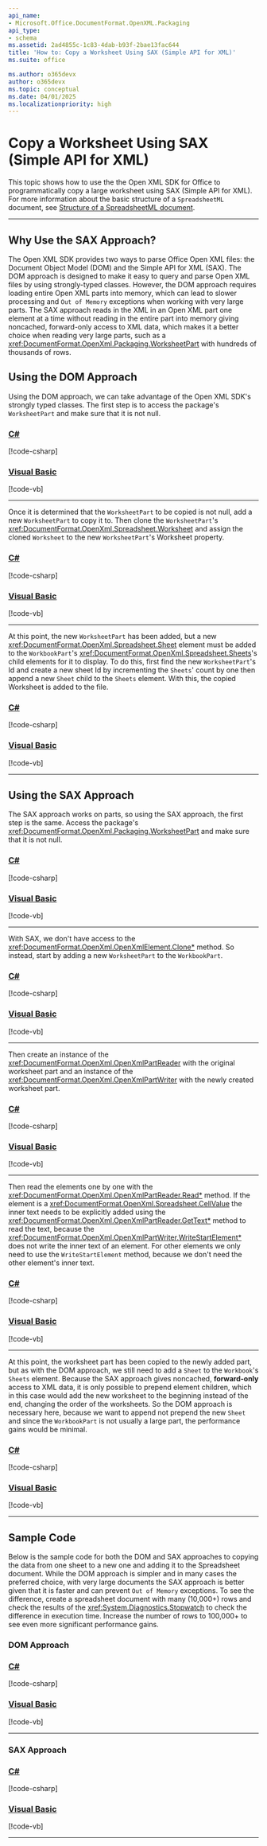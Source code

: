 ```yaml
---
api_name:
- Microsoft.Office.DocumentFormat.OpenXML.Packaging
api_type:
- schema
ms.assetid: 2ad4855c-1c83-4dab-b93f-2bae13fac644
title: 'How to: Copy a Worksheet Using SAX (Simple API for XML)'
ms.suite: office

ms.author: o365devx
author: o365devx
ms.topic: conceptual
ms.date: 04/01/2025
ms.localizationpriority: high
---
```

# Copy a Worksheet Using SAX (Simple API for XML)

This topic shows how to use the the Open XML SDK for Office to programmatically copy a large worksheet
using SAX (Simple API for XML). For more information about the basic structure of a `SpreadsheetML`
document, see [Structure of a SpreadsheetML document](structure-of-a-spreadsheetml-document.md).

------------------------------------
## Why Use the SAX Approach?

The Open XML SDK provides two ways to parse Office Open XML files: the Document Object Model (DOM) and
the Simple API for XML (SAX). The DOM approach is designed to make it easy to query and parse Open XML
files by using strongly-typed classes. However, the DOM approach requires loading entire Open XML parts into
memory, which can lead to slower processing and `Out of Memory` exceptions when working with very large parts.
The SAX approach reads in the XML in an Open XML part one element at a time without reading in the entire part
into memory giving noncached, forward-only access to XML data, which makes it a better choice when reading
very large parts, such as a <xref:DocumentFormat.OpenXml.Packaging.WorksheetPart> with hundreds of thousands of rows.

## Using the DOM Approach

Using the DOM approach, we can take advantage of the Open XML SDK's strongly typed classes. The first step
is to access the package's `WorksheetPart` and make sure that it is not null.

### [C#](#tab/cs-1)
[!code-csharp[](../../samples/spreadsheet/copy_worksheet_with_sax/cs/Program.cs#snippet1)]

### [Visual Basic](#tab/vb-1)
[!code-vb[](../../samples/spreadsheet/copy_worksheet_with_sax/vb/Program.vb#snippet1)]
***

Once it is determined that the `WorksheetPart` to be copied is not null, add a new `WorksheetPart` to copy it to.
Then clone the `WorksheetPart`'s <xref:DocumentFormat.OpenXml.Spreadsheet.Worksheet> and assign the cloned
`Worksheet` to the new `WorksheetPart`'s Worksheet property.

### [C#](#tab/cs-2)
[!code-csharp[](../../samples/spreadsheet/copy_worksheet_with_sax/cs/Program.cs#snippet2)]

### [Visual Basic](#tab/vb-2)
[!code-vb[](../../samples/spreadsheet/copy_worksheet_with_sax/vb/Program.vb#snippet2)]
***

At this point, the new `WorksheetPart` has been added, but a new <xref:DocumentFormat.OpenXml.Spreadsheet.Sheet>
element must be added to the  `WorkbookPart`'s <xref:DocumentFormat.OpenXml.Spreadsheet.Sheets>'s
child elements for it to display. To do this, first find the new `WorksheetPart`'s Id and
create a new sheet Id by incrementing the `Sheets`' count by one then append a new `Sheet`
child to the `Sheets` element. With this, the copied Worksheet is added to the file.

### [C#](#tab/cs-3)
[!code-csharp[](../../samples/spreadsheet/copy_worksheet_with_sax/cs/Program.cs#snippet3)]

### [Visual Basic](#tab/vb-3)
[!code-vb[](../../samples/spreadsheet/copy_worksheet_with_sax/vb/Program.vb#snippet3)]
***

## Using the SAX Approach

The SAX approach works on parts, so using the SAX approach, the first step is the same.
Access the package's <xref:DocumentFormat.OpenXml.Packaging.WorksheetPart> and make sure
that it is not null.

### [C#](#tab/cs-4)
[!code-csharp[](../../samples/spreadsheet/copy_worksheet_with_sax/cs/Program.cs#snippet4)]

### [Visual Basic](#tab/vb-4)
[!code-vb[](../../samples/spreadsheet/copy_worksheet_with_sax/vb/Program.vb#snippet4)]
***

With SAX, we don't have access to the <xref:DocumentFormat.OpenXml.OpenXmlElement.Clone*>
method. So instead, start by adding a new `WorksheetPart` to the `WorkbookPart`.

### [C#](#tab/cs-5)
[!code-csharp[](../../samples/spreadsheet/copy_worksheet_with_sax/cs/Program.cs#snippet5)]

### [Visual Basic](#tab/vb-5)
[!code-vb[](../../samples/spreadsheet/copy_worksheet_with_sax/vb/Program.vb#snippet5)]
***

Then create an instance of the <xref:DocumentFormat.OpenXml.OpenXmlPartReader> with the
original worksheet part and an instance of the <xref:DocumentFormat.OpenXml.OpenXmlPartWriter>
with the newly created worksheet part.

### [C#](#tab/cs-6)
[!code-csharp[](../../samples/spreadsheet/copy_worksheet_with_sax/cs/Program.cs#snippet6)]

### [Visual Basic](#tab/vb-6)
[!code-vb[](../../samples/spreadsheet/copy_worksheet_with_sax/vb/Program.vb#snippet6)]
***

Then read the elements one by one with the <xref:DocumentFormat.OpenXml.OpenXmlPartReader.Read*>
method. If the element is a <xref:DocumentFormat.OpenXml.Spreadsheet.CellValue> the inner text
needs to be explicitly added using the <xref:DocumentFormat.OpenXml.OpenXmlPartReader.GetText*>
method to read the text, because the <xref:DocumentFormat.OpenXml.OpenXmlPartWriter.WriteStartElement*>
does not write the inner text of an element. For other elements we only need to use the `WriteStartElement`
method, because we don't need the other element's inner text.

### [C#](#tab/cs-7)
[!code-csharp[](../../samples/spreadsheet/copy_worksheet_with_sax/cs/Program.cs#snippet7)]

### [Visual Basic](#tab/vb-7)
[!code-vb[](../../samples/spreadsheet/copy_worksheet_with_sax/vb/Program.vb#snippet7)]
***

At this point, the worksheet part has been copied to the newly added part, but as with the DOM
approach, we still need to add a `Sheet` to the `Workbook`'s `Sheets` element. Because
the SAX approach gives noncached, **forward-only** access to XML data, it is only possible to
prepend element children, which in this case would add the new worksheet to the beginning instead
of the end, changing the order of the worksheets. So the DOM approach is
necessary here, because we want to append not prepend the new `Sheet` and since the `WorkbookPart` is
not usually a large part, the performance gains would be minimal.

### [C#](#tab/cs-8)
[!code-csharp[](../../samples/spreadsheet/copy_worksheet_with_sax/cs/Program.cs#snippet8)]

### [Visual Basic](#tab/vb-8)
[!code-vb[](../../samples/spreadsheet/copy_worksheet_with_sax/vb/Program.vb#snippet8)]
***

## Sample Code

Below is the sample code for both the DOM and SAX approaches to copying the data from one sheet
to a new one and adding it to the Spreadsheet document. While the DOM approach is simpler
and in many cases the preferred choice, with very large documents the SAX approach is better
given that it is faster and can prevent `Out of Memory` exceptions. To see the difference,
create a spreadsheet document with many (10,000+) rows and check the results of the
<xref:System.Diagnostics.Stopwatch> to check the difference in execution time. Increase the
number of rows to 100,000+ to see even more significant performance gains.

### DOM Approach

### [C#](#tab/cs-0)
[!code-csharp[](../../samples/spreadsheet/copy_worksheet_with_sax/cs/Program.cs#snippet0)]

### [Visual Basic](#tab/vb-0)
[!code-vb[](../../samples/spreadsheet/copy_worksheet_with_sax/vb/Program.vb#snippet0)]
***

### SAX Approach

### [C#](#tab/cs-99)
[!code-csharp[](../../samples/spreadsheet/copy_worksheet_with_sax/cs/Program.cs#snippet99)]

### [Visual Basic](#tab/vb-99)
[!code-vb[](../../samples/spreadsheet/copy_worksheet_with_sax/vb/Program.vb#snippet99)]
***